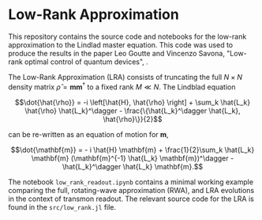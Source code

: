 # Low-Rank Approximation

This repository contains the source code and notebooks for the low-rank approximation to the Lindlad master equation. This code was used to produce the results in the paper Leo Goutte and Vincenzo Savona, "Low-rank optimal control of quantum devices", .

The Low-Rank Approximation (LRA) consists of truncating the full $N \times N$ density matrix $\hat{\rho} = {\mathbf{m}} {\mathbf{m}}^{\dagger}$ to a fixed rank $M \ll N$. The Lindblad equation
```math
\dot{\hat{\rho}} = -i \left[\hat{H}, \hat{\rho} \right] + \sum_k \hat{L_k} \hat{\rho} \hat{L_k}^\dagger - \frac{\{\hat{L_k}^\dagger \hat{L_k}, \hat{\rho}\}}{2}
```
can be re-written as an equation of motion for $\mathbf{m}$,
```math
\dot{\mathbf{m}} = - i \hat{H} \mathbf{m} + \frac{1}{2}\sum_k \hat{L_k} \mathbf{m} (\mathbf{m}^{-1} \hat{L_k} \mathbf{m})^\dagger - \hat{L_k}^\dagger \hat{L_k} \mathbf{m}.
```

The notebook `low_rank_readout.ipynb` contains a minimal working example comparing the full, rotating-wave approximation (RWA), and LRA evolutions in the context of transmon readout. The relevant source code for the LRA is found in the `src/low_rank.jl` file. 